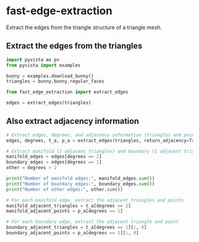 fast-edge-extraction
====================

Extract the edges from the triangle structure of a triangle mesh.


Extract the edges from the triangles
------------------------------------

```python
import pyvista as pv
from pyvista import examples

bunny = examples.download_bunny()
triangles = bunny.bunny.regular_faces

from fast_edge_extraction import extract_edges

edges = extract_edges(triangles)
```

Also extract adjacency information
----------------------------------

```python
# Extract edges, degrees, and adjacency information (triangles and points)
edges, degrees, t_a, p_a = extract_edges(triangles, return_adjacency=True)

# Extract manifold (2 adjacent triangles) and boundary (1 adjacent triangle) edges
manifold_edges = edges[degrees == 2]
boundary_edges = edges[degrees == 1]
other = degrees > 2

print("Number of manifold edges:", manifold_edges.sum())
print("Number of boundary edges:", boundary_edges.sum())
print("Number of other edges:", other.sum())

# For each manifold edge, extract the adjacent triangles and points
manifold_adjacent_triangles = t_a[degrees == 2]
manifold_adjacent_points = p_a[degrees == 1]

# For each boundary edge, extract the adjacent triangle and point
boundary_adjacent_triangles = t_a[degrees == 1][:, 0]
boundary_adjacent_points = p_a[degrees == 1][:, 0]
```
